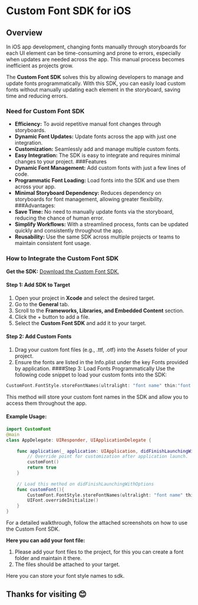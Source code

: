 # Custom Font SDK for iOS

## Overview

In iOS app development, changing fonts manually through storyboards for each UI element can be time-consuming and prone to errors, especially when updates are needed across the app. This manual process becomes inefficient as projects grow.

The **Custom Font SDK** solves this by allowing developers to manage and update fonts programmatically. With this SDK, you can easily load custom fonts without manually updating each element in the storyboard, saving time and reducing errors.

### Need for Custom Font SDK
- **Efficiency:** To avoid repetitive manual font changes through storyboards.
- **Dynamic Font Updates:** Update fonts across the app with just one integration.
- **Customization:** Seamlessly add and manage multiple custom fonts.
- **Easy Integration:** The SDK is easy to integrate and requires minimal changes to your project.
###Features
- **Dynamic Font Management:** Add custom fonts with just a few lines of code.
- **Programmatic Font Loading:** Load fonts into the SDK and use them across your app.
- **Minimal Storyboard Dependency:** Reduces dependency on storyboards for font management, allowing greater flexibility.
###Advantages:
- **Save Time:** No need to manually update fonts via the storyboard, reducing the chance of human error.
- **Simplify Workflows:** With a streamlined process, fonts can be updated quickly and consistently throughout the app.
- **Reusability:** Use the same SDK across multiple projects or teams to maintain consistent font usage.
### How to Integrate the Custom Font SDK
**Get the SDK:** [Download the Custom Font SDK.](https://github.com/SreenuvasulaReddy/Sample/blob/main/CustomFont.xcframework.zip "Download the Custom Font SDK.")

#### Step 1: Add SDK to Target
1.	Open your project in **Xcode** and select the desired target.
2.	Go to the **General** tab.
3.	Scroll to the **Frameworks, Libraries, and Embedded Content** section.
4.	Click the + button to add a file.
5.	Select the **Custom Font SDK** and add it to your target.

#### Step 2: Add Custom Fonts
1.	Drag your custom font files (e.g., .ttf, .otf) into the Assets folder of your project.
2.	Ensure the fonts are listed in the Info.plist under the key Fonts provided by application.
####Step 3: Load Fonts Programmatically
Use the following code snippet to load your custom fonts into the SDK:

```swift
CustomFont.FontStyle.storeFontNames(ultralight: "font name" thin:"font name", light: "font name", regular: "font name", medium: "font name", semiBold: "font name", bold: "font name", heavy: "font name", black: "font name")
```
This method will store your custom font names in the SDK and allow you to access them throughout the app.
#### Example Usage:
```swift
import CustomFont
@main
class AppDelegate: UIResponder, UIApplicationDelegate {
   
    func application(_ application: UIApplication, didFinishLaunchingWithOptions launchOptions: [UIApplication.LaunchOptionsKey: Any]?) -> Bool {
        // Override point for customization after application launch.
        customFont()
        return true
    }
    
    // Load this method on didFinishLaunchingWithOptions
    func customFont(){
        CustomFont.FontStyle.storeFontNames(ultralight: "font name" thin:"font name", light: "font name", regular: "font name", medium: "font name", semiBold: "font name", bold: "font name", heavy: "font name", black: "font name")
        UIFont.overrideInitialize()
    }
}
```
For a detailed walkthrough, follow the attached screenshots on how to use the Custom Font SDK.



**Here you can add your font file:**
1.	Please add your font files to the project, for this you can create a font folder and maintain it there.
2.	The files should be attached to your target.



Here you can store your font style names to sdk.

 

## Thanks for visiting 😊

